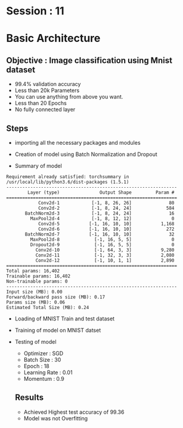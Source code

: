 # Session : 11                  

# Basic Architecture

## Objective : Image classification using Mnist dataset

-  99.4% validation accuracy
-  Less than 20k Parameters
-  You can use anything from above you want. 
-  Less than 20 Epochs
-  No fully connected layer

## Steps

- importing all the necessary packages and modules

- Creation of model using Batch Normalization and Dropout

- Summary of model

```
Requirement already satisfied: torchsummary in /usr/local/lib/python3.6/dist-packages (1.5.1)
----------------------------------------------------------------
        Layer (type)               Output Shape         Param #
================================================================
            Conv2d-1            [-1, 8, 26, 26]              80
            Conv2d-2            [-1, 8, 24, 24]             584
       BatchNorm2d-3            [-1, 8, 24, 24]              16
         MaxPool2d-4            [-1, 8, 12, 12]               0
            Conv2d-5           [-1, 16, 10, 10]           1,168
            Conv2d-6           [-1, 16, 10, 10]             272
       BatchNorm2d-7           [-1, 16, 10, 10]              32
         MaxPool2d-8             [-1, 16, 5, 5]               0
         Dropout2d-9             [-1, 16, 5, 5]               0
           Conv2d-10             [-1, 64, 3, 3]           9,280
           Conv2d-11             [-1, 32, 3, 3]           2,080
           Conv2d-12             [-1, 10, 1, 1]           2,890
================================================================
Total params: 16,402
Trainable params: 16,402
Non-trainable params: 0
----------------------------------------------------------------
Input size (MB): 0.00
Forward/backward pass size (MB): 0.17
Params size (MB): 0.06
Estimated Total Size (MB): 0.24

```
- Loading of MNIST Train and test dataset
- Training of model on MNIST datset
- Testing of model 
  - Optimizer : SGD
  - Batch Size : 30
  - Epoch : 18
  - Learning Rate : 0.01
  - Momentum : 0.9
  
  ## Results
  
  - Achieved Highest test accuracy of  99.36
  - Model was not Overfitting
  
